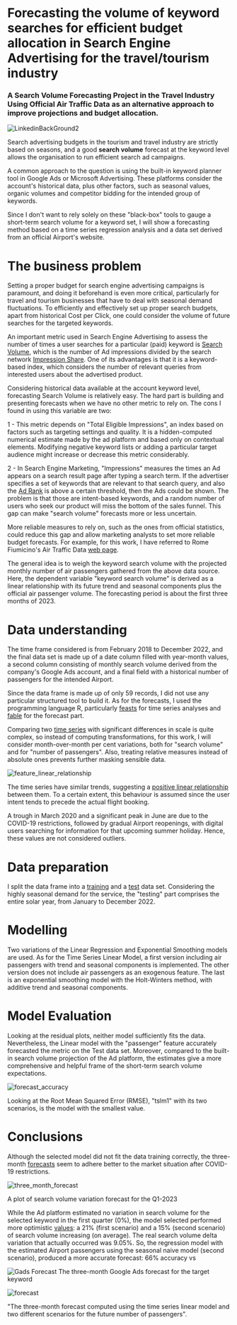 # Forecasting the volume of keyword searches for efficient budget allocation in Search Engine Advertising for the travel/tourism industry

### A Search Volume Forecasting Project in the Travel Industry Using Official Air Traffic Data as an alternative approach to improve projections and budget allocation.

![LinkedinBackGround2](https://github.com/EdoardoMonteleoni/keyword-search-volume-forecast/assets/105068746/b0658c0b-a92c-4ef6-8e81-0c74cb9e272e)

Search advertising budgets in the tourism and travel industry are strictly based on seasons, and a good **search volume** forecast at the keyword level allows the organisation to run efficient search ad campaigns.

A common approach to the question is using the built-in keyword planner tool in Google Ads or Microsoft Advertising. These platforms consider the account's historical data, plus other factors, such as seasonal values, organic volumes and competitor bidding for the intended group of keywords.

Since I don't want to rely solely on these "black-box" tools to gauge a short-term search volume for a keyword set, I will show a forecasting method based on a time series regression analysis and a data set derived from an official Airport's website.

# The business problem

Setting a proper budget for search engine advertising campaigns is paramount, and doing it beforehand is even more critical, particularly for travel and tourism businesses that have to deal with seasonal demand fluctuations. To efficiently and effectively set up proper search budgets, apart from historical Cost per Click, one could consider the volume of future searches for the targeted keywords.

An important metric used in Search Engine Advertising to assess the number of times a user searches for a particular (paid) keyword is [Search Volume](https://adalysis.com/blog/ppc-kpi-monitoring-how-to-diagnose-changes-to-your-impression-search-volume), which is the number of Ad impressions divided by the search network [Impression Share](https://adalysis.com/blog/ppc-kpi-monitoring-how-to-diagnose-changes-to-your-impression-search-volume).
One of its advantages is that it is a keyword-based index, which considers the number of relevant queries from interested users about the advertised product.

Considering historical data available at the account keyword level, forecasting Search Volume is relatively easy. The hard part is building and presenting forecasts when we have no other metric to rely on. 
The cons I found in using this variable are two:

1 -  This metric depends on "Total Eligible Impressions", an index based on factors such as targeting settings and quality. It is a hidden-computed numerical estimate made by the ad platform and based only on contextual elements. Modifying negative keyword lists or adding a particular target audience might increase or decrease this metric considerably.

2 - In Search Engine Marketing, "Impressions" measures the times an Ad appears on a search result page after typing a search term. If the advertiser specifies a set of keywords that are relevant to that search query, and also the [Ad Rank](https://support.google.com/google-ads/answer/1752122?hl=en&ref_topic=24937&sjid=13026874370645627094-EU) is above a certain threshold, then the Ads could be shown. The problem is that those are intent-based keywords, and a random number of users who seek our product will miss the bottom of the sales funnel. This gap can make "search volume" forecasts more or less uncertain.

More reliable measures to rely on, such as the ones from official statistics, could reduce this gap and allow marketing analysts to set more reliable budget forecasts. For example, for this work, I have referred to Rome Fiumicino's Air Traffic Data [web page](https://www.adr.it/web/aeroporti-di-roma-en/bsn-traffic-data?p_p_id=it_adr_trafficdata_web_portlet_TrafficDataWebPortlet&p_p_lifecycle=0&p_p_state=normal&p_p_mode=view&_it_adr_trafficdata_web_portlet_TrafficDataWebPortlet_dataRif=202312&_it_adr_trafficdata_web_portlet_TrafficDataWebPortlet_tabs1=FCO).

The general idea is to weigh the keyword search volume with the projected monthly number of air passengers gathered from the above data source. Here, the dependent variable "keyword search volume" is derived as a linear relationship with its future trend and seasonal components plus the official air passenger volume. The forecasting period is about the first three months of 2023.

# Data understanding

The time frame considered is from February 2018 to December 2022, and the final data set is made up of a date column filled with year-month values, a second column consisting of monthly search volume derived from the company's Google Ads account, and a final field with a historical number of passengers for the intended Airport. 

Since the data frame is made up of only 59 records,  I did not use any particular structured tool to build it. As for the forecasts, I used the programming language R, particularly [feasts](https://feasts.tidyverts.org/) for time series analyses and [fable](https://fable.tidyverts.org/) for the forecast part.

Comparing two [time series](Search_vs_passengers_variation.pdf) with significant differences in scale is quite complex, so instead of computing transformations, for this work, I will consider month-over-month per cent variations, both for "search volume" and for "number of passengers". Also, treating relative measures instead of absolute ones prevents further masking sensible data.

![feature_linear_relationship](https://github.com/EdoardoMonteleoni/keyword-search-volume-forecast/assets/105068746/96f46664-9737-40ae-990b-93fc139ec998)

The time series have similar trends, suggesting a [positive linear relationship](feature_linear_relationship.pdf) between them. To a certain extent, this behaviour is assumed since the user intent tends to precede the actual flight booking. 

A trough in March 2020 and a significant peak in June are due to the COVID-19 restrictions, followed by gradual Airport reopenings, 
with digital users searching for information for that upcoming summer holiday. Hence, these values are not considered outliers.

# Data preparation

I split the data frame into a [training](training_df.csv) and a [test](test_df.csv) data set. Considering the highly seasonal demand for the service, the "testing" part comprises the entire solar year, from January to December 2022.

# Modelling

Two variations of the Linear Regression and Exponential Smoothing models are used. 
As for the Time Series Linear Model, a first version including air passengers with trend and seasonal components is implemented. The other version does not include air passengers as an exogenous feature.
The last is an exponential smoothing model with the Holt-Winters method, with additive trend and seasonal components.

# Model Evaluation

Looking at the residual plots, neither model sufficiently fits the data. Nevertheless, the Linear model with the "passenger" feature accurately forecasted the metric on the Test data set. Moreover, compared to the built-in search volume projection of the Ad platform, the estimates give a more comprehensive and helpful frame of the short-term search volume expectations.

![forecast_accuracy](https://github.com/EdoardoMonteleoni/keyword-search-volume-forecast/assets/105068746/b99bdcea-6499-46f5-a0fb-d5c687175b96)

Looking at the Root Mean Squared Error (RMSE), "tslm1" with its two scenarios, is the model with the smallest value.
# Conclusions

Although the selected model did not fit the data training correctly, the three-month [forecasts](three_month_forecast.pdf) seem to adhere better to the market situation after COVID-19 restrictions. 

![three_month_forecast](https://github.com/EdoardoMonteleoni/keyword-search-volume-forecast/assets/105068746/5ce0c4fd-5efa-45b4-8d0a-70086e4510fe)

A plot of search volume variation forecast for the Q1-2023

While the Ad platform estimated no variation in search volume for the selected keyword in the first quarter (0%), the model selected performed more optimistic [values](forecast.csv): a 21% (first scenario) and a 15% (second scenario) of search volume increasing (on average). The real search volume delta variation that actually occurred was 9.05%. So, the regression model with the estimated Airport passengers using the seasonal naive model (second scenario), produced a more accurate forecast: 66% accuracy vs 

![Gads Forecast](https://github.com/EdoardoMonteleoni/keyword-search-volume-forecast/assets/105068746/f1ba85a8-cf72-4756-92ee-343645043eba)
The three-month Google Ads forecast for the target keyword

![forecast](https://github.com/EdoardoMonteleoni/keyword-search-volume-forecast/assets/105068746/d3137247-c1e2-46a8-a475-e8a92e73c4c6)

"The three-month forecast computed using the time series linear model and two different scenarios for the future number of passengers".
